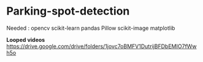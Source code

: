 ﻿# Parking-spot-detection
Needed :
opencv
scikit-learn
pandas
Pillow
scikit-image
matplotlib

**Looped videos**
https://drive.google.com/drive/folders/1jovc7oBMFV1DutrijBFDbEMIO7fWwh5o
